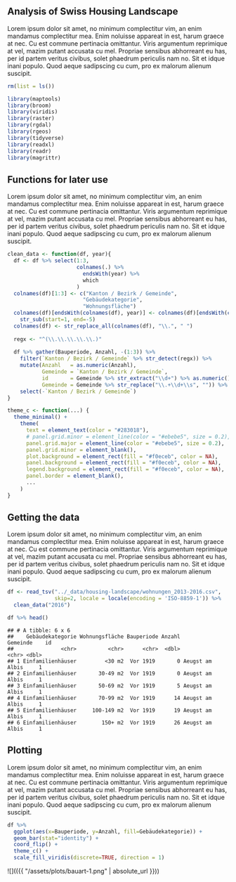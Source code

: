 Analysis of Swiss Housing Landscape
-----------------------------------

Lorem ipsum dolor sit amet, no minimum complectitur vim, an enim mandamus complectitur mea. Enim noluisse appareat in est, harum graece at nec. Cu est commune pertinacia omittantur. Viris argumentum reprimique at vel, mazim putant accusata cu mel. Propriae sensibus abhorreant eu has, per id partem veritus civibus, solet phaedrum periculis nam no. Sit et idque inani populo. Quod aeque sadipscing cu cum, pro ex malorum alienum suscipit.

``` r
rm(list = ls())

library(maptools)
library(broom)
library(viridis)
library(raster)
library(rgdal)
library(rgeos)
library(tidyverse)
library(readxl)
library(readr)
library(magrittr)
```

Functions for later use
-----------------------

Lorem ipsum dolor sit amet, no minimum complectitur vim, an enim mandamus complectitur mea. Enim noluisse appareat in est, harum graece at nec. Cu est commune pertinacia omittantur. Viris argumentum reprimique at vel, mazim putant accusata cu mel. Propriae sensibus abhorreant eu has, per id partem veritus civibus, solet phaedrum periculis nam no. Sit et idque inani populo. Quod aeque sadipscing cu cum, pro ex malorum alienum suscipit.

``` r
clean_data <- function(df, year){
  df <- df %>% select(1:3,
                      colnames(.) %>%
                        endsWith(year) %>%
                        which
                      )
  colnames(df)[1:3] <- c("Kanton / Bezirk / Gemeinde",
                        "Gebäudekategorie",
                        "Wohnungsfläche")
  colnames(df)[endsWith(colnames(df), year)] <- colnames(df)[endsWith(colnames(df), year)] %>% 
    str_sub(start=1, end=-5)
  colnames(df) <- str_replace_all(colnames(df), "\\.", " ")
  
  regx <- "^(\\.\\.\\.\\.\\.)"
  
  df %>% gather(Bauperiode, Anzahl, -(1:3)) %>% 
    filter(`Kanton / Bezirk / Gemeinde` %>% str_detect(regx)) %>% 
    mutate(Anzahl   = as.numeric(Anzahl),
           Gemeinde = `Kanton / Bezirk / Gemeinde`,
           id       = Gemeinde %>% str_extract("\\d+") %>% as.numeric(),
           Gemeinde = Gemeinde %>% str_replace("\\.+\\d+\\s", "")) %>% 
    select(-`Kanton / Bezirk / Gemeinde`)
}

theme_c <- function(...) {
  theme_minimal() +
    theme(
      text = element_text(color = "#283018"),
      # panel.grid.minor = element_line(color = "#ebebe5", size = 0.2),
      panel.grid.major = element_line(color = "#ebebe5", size = 0.2),
      panel.grid.minor = element_blank(),
      plot.background = element_rect(fill = "#f0eceb", color = NA), 
      panel.background = element_rect(fill = "#f0eceb", color = NA), 
      legend.background = element_rect(fill = "#f0eceb", color = NA),
      panel.border = element_blank(),
      ...
    )
}
```

Getting the data
----------------

Lorem ipsum dolor sit amet, no minimum complectitur vim, an enim mandamus complectitur mea. Enim noluisse appareat in est, harum graece at nec. Cu est commune pertinacia omittantur. Viris argumentum reprimique at vel, mazim putant accusata cu mel. Propriae sensibus abhorreant eu has, per id partem veritus civibus, solet phaedrum periculis nam no. Sit et idque inani populo. Quod aeque sadipscing cu cum, pro ex malorum alienum suscipit.

``` r
df <- read_tsv("../_data/housing-landscape/wohnungen_2013-2016.csv",
               skip=2, locale = locale(encoding = 'ISO-8859-1')) %>% 
  clean_data("2016")

df %>% head()
```

    ## # A tibble: 6 x 6
    ##    Gebäudekategorie Wohnungsfläche Bauperiode Anzahl        Gemeinde    id
    ##               <chr>          <chr>      <chr>  <dbl>           <chr> <dbl>
    ## 1 Einfamilienhäuser         <30 m2  Vor 1919       0 Aeugst am Albis     1
    ## 2 Einfamilienhäuser       30-49 m2  Vor 1919       0 Aeugst am Albis     1
    ## 3 Einfamilienhäuser       50-69 m2  Vor 1919       5 Aeugst am Albis     1
    ## 4 Einfamilienhäuser       70-99 m2  Vor 1919      14 Aeugst am Albis     1
    ## 5 Einfamilienhäuser     100-149 m2  Vor 1919      19 Aeugst am Albis     1
    ## 6 Einfamilienhäuser        150+ m2  Vor 1919      26 Aeugst am Albis     1

Plotting
--------

Lorem ipsum dolor sit amet, no minimum complectitur vim, an enim mandamus complectitur mea. Enim noluisse appareat in est, harum graece at nec. Cu est commune pertinacia omittantur. Viris argumentum reprimique at vel, mazim putant accusata cu mel. Propriae sensibus abhorreant eu has, per id partem veritus civibus, solet phaedrum periculis nam no. Sit et idque inani populo. Quod aeque sadipscing cu cum, pro ex malorum alienum suscipit.

``` r
df %>% 
  ggplot(aes(x=Bauperiode, y=Anzahl, fill=Gebäudekategorie)) +
  geom_bar(stat="identity") +
  coord_flip() +
  theme_c() +
  scale_fill_viridis(discrete=TRUE, direction = 1)
```

![](({{ "/assets/plots/bauart-1.png" | absolute_url }}))
